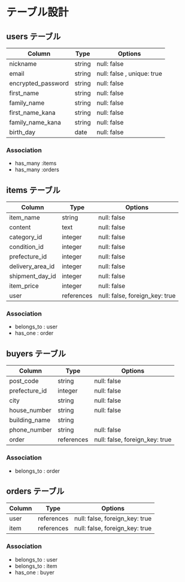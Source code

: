# テーブル設計

## users テーブル
  
| Column                  | Type   | Options                    |
| ------------------      | ------ | -------------------------- |
| nickname                | string | null: false                |
| email                   | string | null: false , unique: true |
| encrypted_password      | string | null: false                |
| first_name              | string | null: false                |
| family_name             | string | null: false                |
| first_name_kana         | string | null: false                |
| family_name_kana        | string | null: false                |
| birth_day               | date   | null: false                |

### Association

- has_many :items
- has_many :orders

## items テーブル

| Column           	| Type         | Options                      |
| ----------       	| ------------ | ----------------------       |
| item_name         | string     	 | null: false                  |
| content           | text     		 | null: false                  |
| category_id       | integer 		 | null: false                  |
| condition_id      | integer      | null: false                  |
| prefecture_id     | integer      | null: false                  |
| delivery_area_id  | integer      | null: false                  |
| shipment_day_id	  | integer      | null: false                  |
| item_price   		  | integer      | null: false                  |
| user			        | references   | null: false, foreign_key: true|

### Association

- belongs_to : user
- has_one : order

## buyers テーブル

| Column      			 | Type     	| Options     |
| ------------ 		   | ---------- |----------   |
| post_code          | string 		| null: false |
| prefecture_id      | integer    | null: false |
| city			         | string 		| null: false |
| house_number	     | string 		| null: false |
| building_name		   | string 		|             |
| phone_number       | string 		| null: false |
| order	             | references | null: false, foreign_key: true|


### Association

- belongs_to : order

## orders テーブル

| Column      	| Type     	 | Options   |
| ------------ 	| ---------- |---------- |
| user	    | references | null: false, foreign_key: true|
| item      | references | null: false, foreign_key: true|

### Association
- belongs_to : user
- belongs_to : item
- has_one : buyer
